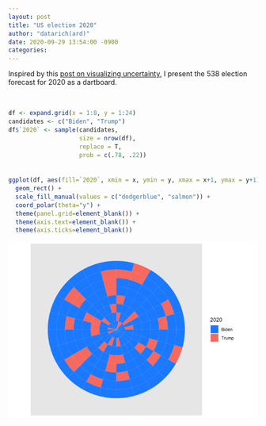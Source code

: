 ```yaml
---
layout: post
title: "US election 2020"
author: "datarich(ard)"
date: 2020-09-29 13:54:00 -0900
categories:
---
```


Inspired by this [post on visualizing
uncertainty](https://magazine.northwestern.edu/exclusives/understanding-uncertainty/),
I present the 538 election forecast for 2020 as a dartboard.

<br>

``` r
df <- expand.grid(x = 1:8, y = 1:24)
candidates <- c("Biden", "Trump")
df$`2020` <- sample(candidates, 
                    size = nrow(df), 
                    replace = T,
                    prob = c(.78, .22))


ggplot(df, aes(fill=`2020`, xmin = x, ymin = y, xmax = x+1, ymax = y+1)) +
  geom_rect() +
  scale_fill_manual(values = c("dodgerblue", "salmon")) +
  coord_polar(theta="y") +
  theme(panel.grid=element_blank()) +
  theme(axis.text=element_blank()) +
  theme(axis.ticks=element_blank())
```

![](2020-09/assets/dartboard-1.png)<!-- -->

<br>
